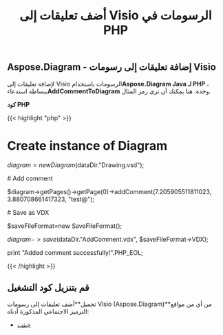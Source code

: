 ﻿---
title: أضف تعليقات إلى Visio الرسومات في PHP
type: docs
weight: 10
url: /ar/java/add-comments-to-visio-drawings-in-php/
---
## **Aspose.Diagram - إضافة تعليقات إلى رسومات Visio**
 لإضافة تعليقات إلى Visio الرسومات باستخدام**Aspose.Diagram Java لـ PHP** ، ببساطة استدعاء**AddCommentToDiagram** وحدة. هنا يمكنك أن ترى رمز المثال.

**كود PHP**

{{< highlight "php" >}}

 # Create instance of Diagram

$diagram = new Diagram($dataDir."Drawing.vsd");

\# Add comment

$diagram->getPages()->getPage(0)->addComment(7.205905511811023, 3.880708661417323, "test@");

\# Save as VDX

$saveFileFormat=new SaveFileFormat();

$diagram->save($dataDir."AddComment.vdx", $saveFileFormat->VDX);

print "Added comment successfully!".PHP_EOL;

{{< /highlight >}}
## **قم بتنزيل كود التشغيل**
 تحميل**أضف تعليقات إلى رسومات Visio (Aspose.Diagram)**من أي من مواقع الترميز الاجتماعي المذكورة أدناه:

- [جيثب](https://github.com/asposediagram/Aspose.Diagram-for-Java/blob/master/Plugins/Aspose_Diagram_Java_for_PHP/src/aspose/diagram/WorkingwithDiagrams/AddCommentToDiagram.php)
